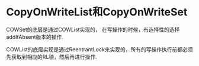 # CopyOnWriteList和CopyOnWriteSet

COWSet的底层是通过COWList实现的， 在写操作的时候，有选择性的选择addIfAbsent版本的操作.

COWList的底层实现是通过ReentrantLock来实现的，所有的写操作执行前都必须先获取到相应的RL锁，然后再进行操作.